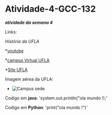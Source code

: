 # Atividade-4-GCC-132
***atividade da semana 4***

Links:

*História da UFLA*

*[youtube](https://www.youtube.com/watch?v=L6x_4l8YkCs&t=2s)

*[campus Virtual UFLA](https://campusvirtual.ufla.br/site_campus/ "Campus virtual")

*[Site UFLA](www.ufla.br/ "UFLA")

Imagem aérea da UFLA:

* ![Campus sede ](https://s2.glbimg.com/vSQ8Me9sznTGpWkBSnxzvuQtCVM=/0x0:800x533/924x0/smart/filters:strip_icc()/i.s3.glbimg.com/v1/AUTH_59edd422c0c84a879bd37670ae4f538a/internal_photos/bs/2020/m/G/D0SHJASpAEmucAZvby4w/ufla.jpg "Imagem aérea ufla")

Codigo em **java**:
'system.out.println("ola mundo !);'

Codigo em **Python**:
'print("ola mundo !")'
